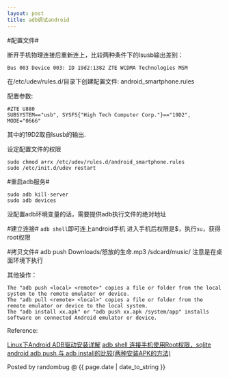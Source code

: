 ```yaml
---
layout: post
title: adb调试android
---
```


#配置文件#

断开手机物理连接后重新连上，比较两种条件下的lsusb输出差别：

	Bus 003 Device 003: ID 19d2:1382 ZTE WCDMA Technologies MSM

在\/etc\/udev\/rules.d\/目录下创建配置文件: android\_smartphone.rules

配置参数:

	#ZTE U880
	SUBSYSTEM=="usb", SYSFS{"High Tech Computer Corp."}=="19D2", MODE="0666"

其中的19D2取自lsusb的输出.

设定配置文件的权限

	sudo chmod a+rx /etc/udev/rules.d/android_smartphone.rules
	sudo /etc/init.d/udev restart

#重启adb服务#

	sudo adb kill-server
	sudo adb devices
没配置adb环境变量的话，需要提供adb执行文件的绝对地址


#建立连接#
`adb shell`即可连上android手机
进入手机后权限是$，执行`su`，获得root权限

#拷贝文件#
	adb push Downloads/怒放的生命.mp3 /sdcard/music/
注意是在桌面环境下执行

其他操作：

	The "adb push <local> <remote>" copies a file or folder from the local system to the remote emulator or device.    
	The "adb pull <remote> <local>" copies a file or folder from the remote emulator or device to the local system.    
	The "adb install xx.apk" or "adb push xx.apk /system/app" installs software on connected Android emulator or device.

Reference:

[Linux下Android ADB驱动安装详解](http://blog.csdn.net/zhenwenxian/article/details/5901350)
[adb shell 连接手机使用Root权限，sqlite](http://www.pocketdigi.com/20110409/238.html)
[android adb push 与 adb install的比较(两种安装APK的方法)](http://blog.csdn.net/xuxinshao/article/details/7182002)

Posted by randombug @ {{ page.date | date_to_string }}
